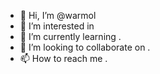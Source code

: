 - 👋 Hi, I’m @warmol 
- 👀 I’m interested in 
- 🌱 I’m currently learning .
- 💞️ I’m looking to collaborate on .
- 📫 How to reach me .

<!---
warmol/warmol is a ✨ special ✨ repository because its `README.md` (this file) appears on your GitHub profile.
You can click the Preview link to take a look at your changes.
--->
